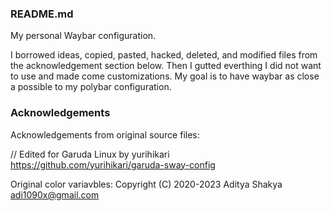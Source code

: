 ### README.md
My personal Waybar configuration.

I borrowed ideas, copied, pasted, hacked, deleted, and modified files from the
acknowledgement section below.  Then I gutted everthing I did not want to use
and made come customizations.  My goal is to have waybar as close a possible to
my polybar configuration.

### Acknowledgements
Acknowledgements from original source files:

// Edited for Garuda Linux by yurihikari
https://github.com/yurihikari/garuda-sway-config

Original color variavbles:
Copyright (C) 2020-2023 Aditya Shakya <adi1090x@gmail.com>
